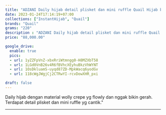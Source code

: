 ```yaml
---
title: "ADZANI Daily hijab detail plisket dan mini ruffle Quail Hijab bahan wolly crepe"
date: 2023-01-24T17:14:19+07:00
collections: ["InstantHijab", "Quail"]
brands: "Quail"
grams: "220"
description : "ADZANI Daily hijab detail plisket dan mini ruffle Quail Hijab bahan wolly crepe"
price: "88,000.00"

google_drive:
  enable: true
  pics:
  - url: 1yZZFpVnZ-xbxRriWtmngg0-H8MZXbT58
  - url: 1LGd0VnB26v4R6fBVhcXEyhuBkzVhWYNT
  - url: 1OsDkluamS-uyqd87ZD-MpkWacq6yodGv
  - url: 118cWgJWgjCj2CTRwYI-rcvDowXHR_pxi

draft: false
---
```


Daily hijab dengan material wolly crepe yg flowly dan nggak bikin gerah. Terdapat detail plisket dan mini ruffle yg cantik."

----------    
 
